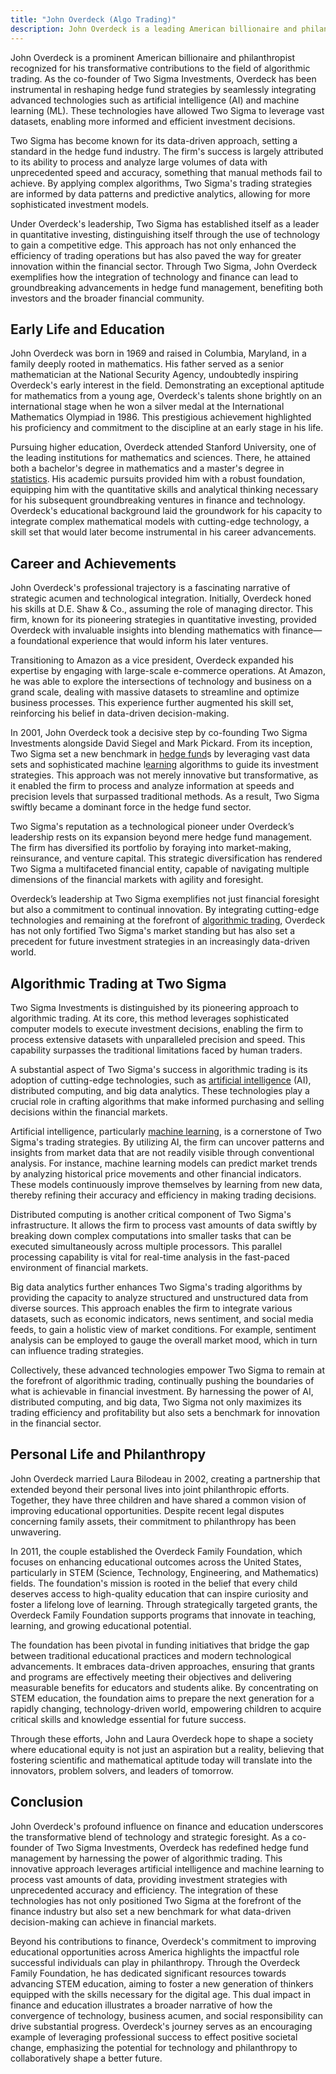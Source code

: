 ```yaml
---
title: "John Overdeck (Algo Trading)"
description: John Overdeck is a leading American billionaire and philanthropist known for his significant impact on algorithmic trading. As the co-founder of Two Sigma Investments, Overdeck has revolutionized hedge fund strategies by integrating advanced technologies like AI and machine learning, enabling data-driven investment decisions. Under his leadership, Two Sigma excels in quantitative investing, leveraging large datasets for precise analysis and innovative trading models. Beyond finance, Overdeck is dedicated to philanthropy, notably in education through the Overdeck Family Foundation, supporting STEM initiatives nationwide.
---
```






John Overdeck is a prominent American billionaire and philanthropist recognized for his transformative contributions to the field of algorithmic trading. As the co-founder of Two Sigma Investments, Overdeck has been instrumental in reshaping hedge fund strategies by seamlessly integrating advanced technologies such as artificial intelligence (AI) and machine learning (ML). These technologies have allowed Two Sigma to leverage vast datasets, enabling more informed and efficient investment decisions.

Two Sigma has become known for its data-driven approach, setting a standard in the hedge fund industry. The firm's success is largely attributed to its ability to process and analyze large volumes of data with unprecedented speed and accuracy, something that manual methods fail to achieve. By applying complex algorithms, Two Sigma's trading strategies are informed by data patterns and predictive analytics, allowing for more sophisticated investment models.

Under Overdeck's leadership, Two Sigma has established itself as a leader in quantitative investing, distinguishing itself through the use of technology to gain a competitive edge. This approach has not only enhanced the efficiency of trading operations but has also paved the way for greater innovation within the financial sector. Through Two Sigma, John Overdeck exemplifies how the integration of technology and finance can lead to groundbreaking advancements in hedge fund management, benefiting both investors and the broader financial community.


## Early Life and Education

John Overdeck was born in 1969 and raised in Columbia, Maryland, in a family deeply rooted in mathematics. His father served as a senior mathematician at the National Security Agency, undoubtedly inspiring Overdeck's early interest in the field. Demonstrating an exceptional aptitude for mathematics from a young age, Overdeck's talents shone brightly on an international stage when he won a silver medal at the International Mathematics Olympiad in 1986. This prestigious achievement highlighted his proficiency and commitment to the discipline at an early stage in his life.

Pursuing higher education, Overdeck attended Stanford University, one of the leading institutions for mathematics and sciences. There, he attained both a bachelor's degree in mathematics and a master's degree in [statistics](/wiki/bayesian-statistics). His academic pursuits provided him with a robust foundation, equipping him with the quantitative skills and analytical thinking necessary for his subsequent groundbreaking ventures in finance and technology. Overdeck's educational background laid the groundwork for his capacity to integrate complex mathematical models with cutting-edge technology, a skill set that would later become instrumental in his career advancements.


## Career and Achievements

John Overdeck's professional trajectory is a fascinating narrative of strategic acumen and technological integration. Initially, Overdeck honed his skills at D.E. Shaw & Co., assuming the role of managing director. This firm, known for its pioneering strategies in quantitative investing, provided Overdeck with invaluable insights into blending mathematics with finance—a foundational experience that would inform his later ventures.

Transitioning to Amazon as a vice president, Overdeck expanded his expertise by engaging with large-scale e-commerce operations. At Amazon, he was able to explore the intersections of technology and business on a grand scale, dealing with massive datasets to streamline and optimize business processes. This experience further augmented his skill set, reinforcing his belief in data-driven decision-making.

In 2001, John Overdeck took a decisive step by co-founding Two Sigma Investments alongside David Siegel and Mark Pickard. From its inception, Two Sigma set a new benchmark in [hedge fund](/wiki/hedge-fund-trading-strategies)s by leveraging vast data sets and sophisticated machine l[earning](/wiki/earning-announcement) algorithms to guide its investment strategies. This approach was not merely innovative but transformative, as it enabled the firm to process and analyze information at speeds and precision levels that surpassed traditional methods. As a result, Two Sigma swiftly became a dominant force in the hedge fund sector.

Two Sigma's reputation as a technological pioneer under Overdeck’s leadership rests on its expansion beyond mere hedge fund management. The firm has diversified its portfolio by foraying into market-making, reinsurance, and venture capital. This strategic diversification has rendered Two Sigma a multifaceted financial entity, capable of navigating multiple dimensions of the financial markets with agility and foresight.

Overdeck’s leadership at Two Sigma exemplifies not just financial foresight but also a commitment to continual innovation. By integrating cutting-edge technologies and remaining at the forefront of [algorithmic trading](/wiki/algorithmic-trading), Overdeck has not only fortified Two Sigma's market standing but has also set a precedent for future investment strategies in an increasingly data-driven world.


## Algorithmic Trading at Two Sigma

Two Sigma Investments is distinguished by its pioneering approach to algorithmic trading. At its core, this method leverages sophisticated computer models to execute investment decisions, enabling the firm to process extensive datasets with unparalleled precision and speed. This capability surpasses the traditional limitations faced by human traders.

A substantial aspect of Two Sigma's success in algorithmic trading is its adoption of cutting-edge technologies, such as [artificial intelligence](/wiki/ai-artificial-intelligence) (AI), distributed computing, and big data analytics. These technologies play a crucial role in crafting algorithms that make informed purchasing and selling decisions within the financial markets.

Artificial intelligence, particularly [machine learning](/wiki/machine-learning), is a cornerstone of Two Sigma's trading strategies. By utilizing AI, the firm can uncover patterns and insights from market data that are not readily visible through conventional analysis. For instance, machine learning models can predict market trends by analyzing historical price movements and other financial indicators. These models continuously improve themselves by learning from new data, thereby refining their accuracy and efficiency in making trading decisions.

Distributed computing is another critical component of Two Sigma's infrastructure. It allows the firm to process vast amounts of data swiftly by breaking down complex computations into smaller tasks that can be executed simultaneously across multiple processors. This parallel processing capability is vital for real-time analysis in the fast-paced environment of financial markets.

Big data analytics further enhances Two Sigma's trading algorithms by providing the capacity to analyze structured and unstructured data from diverse sources. This approach enables the firm to integrate various datasets, such as economic indicators, news sentiment, and social media feeds, to gain a holistic view of market conditions. For example, sentiment analysis can be employed to gauge the overall market mood, which in turn can influence trading strategies.

Collectively, these advanced technologies empower Two Sigma to remain at the forefront of algorithmic trading, continually pushing the boundaries of what is achievable in financial investment. By harnessing the power of AI, distributed computing, and big data, Two Sigma not only maximizes its trading efficiency and profitability but also sets a benchmark for innovation in the financial sector.


## Personal Life and Philanthropy

John Overdeck married Laura Bilodeau in 2002, creating a partnership that extended beyond their personal lives into joint philanthropic efforts. Together, they have three children and have shared a common vision of improving educational opportunities. Despite recent legal disputes concerning family assets, their commitment to philanthropy has been unwavering.

In 2011, the couple established the Overdeck Family Foundation, which focuses on enhancing educational outcomes across the United States, particularly in STEM (Science, Technology, Engineering, and Mathematics) fields. The foundation's mission is rooted in the belief that every child deserves access to high-quality education that can inspire curiosity and foster a lifelong love of learning. Through strategically targeted grants, the Overdeck Family Foundation supports programs that innovate in teaching, learning, and growing educational potential.

The foundation has been pivotal in funding initiatives that bridge the gap between traditional educational practices and modern technological advancements. It embraces data-driven approaches, ensuring that grants and programs are effectively meeting their objectives and delivering measurable benefits for educators and students alike. By concentrating on STEM education, the foundation aims to prepare the next generation for a rapidly changing, technology-driven world, empowering children to acquire critical skills and knowledge essential for future success.

Through these efforts, John and Laura Overdeck hope to shape a society where educational equity is not just an aspiration but a reality, believing that fostering scientific and mathematical aptitude today will translate into the innovators, problem solvers, and leaders of tomorrow.


## Conclusion

John Overdeck's profound influence on finance and education underscores the transformative blend of technology and strategic foresight. As a co-founder of Two Sigma Investments, Overdeck has redefined hedge fund management by harnessing the power of algorithmic trading. This innovative approach leverages artificial intelligence and machine learning to process vast amounts of data, providing investment strategies with unprecedented accuracy and efficiency. The integration of these technologies has not only positioned Two Sigma at the forefront of the finance industry but also set a new benchmark for what data-driven decision-making can achieve in financial markets.

Beyond his contributions to finance, Overdeck's commitment to improving educational opportunities across America highlights the impactful role successful individuals can play in philanthropy. Through the Overdeck Family Foundation, he has dedicated significant resources towards advancing STEM education, aiming to foster a new generation of thinkers equipped with the skills necessary for the digital age. This dual impact in finance and education illustrates a broader narrative of how the convergence of technology, business acumen, and social responsibility can drive substantial progress. Overdeck's journey serves as an encouraging example of leveraging professional success to effect positive societal change, emphasizing the potential for technology and philanthropy to collaboratively shape a better future.


